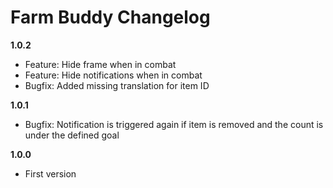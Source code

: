 # Farm Buddy Changelog

**1.0.2**
* Feature: Hide frame when in combat
* Feature: Hide notifications when in combat
* Bugfix: Added missing translation for item ID

**1.0.1**
* Bugfix: Notification is triggered again if item is removed and the count is under the defined goal

**1.0.0**
* First version

